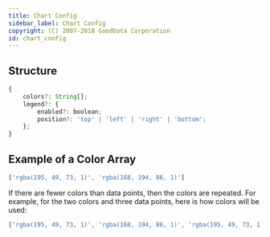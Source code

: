 ```yaml
---
title: Chart Config
sidebar_label: Chart Config
copyright: (C) 2007-2018 GoodData Corporation
id: chart_config
---
```

## Structure

```javascript
{
    colors?: String[];
    legend?: {
        enabled?: boolean;
        position?: 'top' | 'left' | 'right' | 'bottom';
    };
}
```

## Example of a Color Array

```javascript
['rgba(195, 49, 73, 1)', 'rgba(168, 194, 86, 1)']

```

If there are fewer colors than data points, then the colors are repeated. For example, for the two colors and three data points, here is how colors will be used:

```javascript
['rgba(195, 49, 73, 1)', 'rgba(168, 194, 86, 1)', 'rgba(195, 49, 73, 1)']
```
